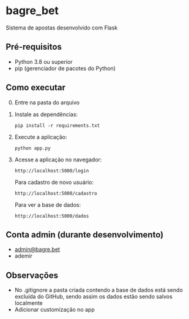 # bagre_bet

Sistema de apostas desenvolvido com Flask
## Pré-requisitos

- Python 3.8 ou superior
- pip (gerenciador de pacotes do Python)

## Como executar
0. Entre na pasta do arquivo

1. Instale as dependências:
   ```
   pip install -r requirements.txt
   ```

2. Execute a aplicação:
   ```
   python app.py
   ```

3. Acesse a aplicação no navegador:
   ```
   http://localhost:5000/login
   ```
   
   Para cadastro de novo usuário:
   ```
   http://localhost:5000/cadastro
   ```

    Para ver a base de dados:
   ```
   http://localhost:5000/dados
   ```

## Conta admin (durante desenvolvimento)
- admin@bagre.bet
- ademir

## Observações
- No .gitignore a pasta criada contendo a base de dados está sendo excluída do GitHub, sendo assim os dados estão sendo salvos localmente
- Adicionar customização no app 